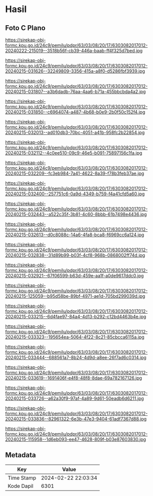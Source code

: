 # Hasil

## Foto C Plano

https://sirekap-obj-formc.kpu.go.id/24c9/pemilu/pdpr/63/03/08/20/17/6303082017012-20240222-215019--3518b56f-cb39-446a-baab-ff4f325d7bed.jpg

https://sirekap-obj-formc.kpu.go.id/24c9/pemilu/pdpr/63/03/08/20/17/6303082017012-20240215-031626--32249809-3356-415a-a8f0-d5286fbf3939.jpg

https://sirekap-obj-formc.kpu.go.id/24c9/pemilu/pdpr/63/03/08/20/17/6303082017012-20240215-031807--a3b6dadb-76aa-4aa6-b71a-455bbcbda4a2.jpg

https://sirekap-obj-formc.kpu.go.id/24c9/pemilu/pdpr/63/03/08/20/17/6303082017012-20240215-031850--c6964074-a487-4b68-b0e9-2b0f50c152f4.jpg

https://sirekap-obj-formc.kpu.go.id/24c9/pemilu/pdpr/63/03/08/20/17/6303082017012-20240215-032013--ad010db3-70bc-4051-a41b-958fc2b22854.jpg

https://sirekap-obj-formc.kpu.go.id/24c9/pemilu/pdpr/63/03/08/20/17/6303082017012-20240215-032112--4c0ee510-09c9-46e5-b091-75897156c1fa.jpg

https://sirekap-obj-formc.kpu.go.id/24c9/pemilu/pdpr/63/03/08/20/17/6303082017012-20240215-032209--fc3eb984-7a41-4622-8a39-f78b3feb37ae.jpg

https://sirekap-obj-formc.kpu.go.id/24c9/pemilu/pdpr/63/03/08/20/17/6303082017012-20240215-032400--257751c6-0a9d-4349-b759-f4a41cfd5a60.jpg

https://sirekap-obj-formc.kpu.go.id/24c9/pemilu/pdpr/63/03/08/20/17/6303082017012-20240215-032443--a522c35f-3b81-4c60-8bbb-61b7498e4436.jpg

https://sirekap-obj-formc.kpu.go.id/24c9/pemilu/pdpr/63/03/08/20/17/6303082017012-20240215-032613--d0c8088c-14a6-4fa8-bca8-f6969cc6a124.jpg

https://sirekap-obj-formc.kpu.go.id/24c9/pemilu/pdpr/63/03/08/20/17/6303082017012-20240215-032838--31d89b99-b03f-4cf8-968b-0868002ff74d.jpg

https://sirekap-obj-formc.kpu.go.id/24c9/pemilu/pdpr/63/03/08/20/17/6303082017012-20240215-032921--67f06599-b63d-459e-aa1f-a0de9617ddc0.jpg

https://sirekap-obj-formc.kpu.go.id/24c9/pemilu/pdpr/63/03/08/20/17/6303082017012-20240215-125059--b95d58be-89bf-4971-ae1d-705bd299039d.jpg

https://sirekap-obj-formc.kpu.go.id/24c9/pemilu/pdpr/63/03/08/20/17/6303082017012-20240215-033215--6d4fae97-84a4-4d13-b292-c12bd4463b4e.jpg

https://sirekap-obj-formc.kpu.go.id/24c9/pemilu/pdpr/63/03/08/20/17/6303082017012-20240215-033323--195654ea-5064-4f22-8c21-85cbcca6115a.jpg

https://sirekap-obj-formc.kpu.go.id/24c9/pemilu/pdpr/63/03/08/20/17/6303082017012-20240215-033444--688561a7-8b24-4d9d-a8ee-26f7ad6c0314.jpg

https://sirekap-obj-formc.kpu.go.id/24c9/pemilu/pdpr/63/03/08/20/17/6303082017012-20240215-033619--1691406f-e4f8-48f8-8dae-69a782167126.jpg

https://sirekap-obj-formc.kpu.go.id/24c9/pemilu/pdpr/63/03/08/20/17/6303082017012-20240215-033726--a62a30f9-97af-4a89-9d61-50eadb6d6211.jpg

https://sirekap-obj-formc.kpu.go.id/24c9/pemilu/pdpr/63/03/08/20/17/6303082017012-20240215-033836--82961322-6e3b-47e3-9404-61adf7367d88.jpg

https://sirekap-obj-formc.kpu.go.id/24c9/pemilu/pdpr/63/03/08/20/17/6303082017012-20240215-115958--1d6eb093-ee47-4628-809f-b03e87603830.jpg


## Metadata

| Key        | Value               |
| ---------- | ------------------- |
| Time Stamp | 2024-02-22 22:03:34 |
| Kode Dapil | 6301                |




